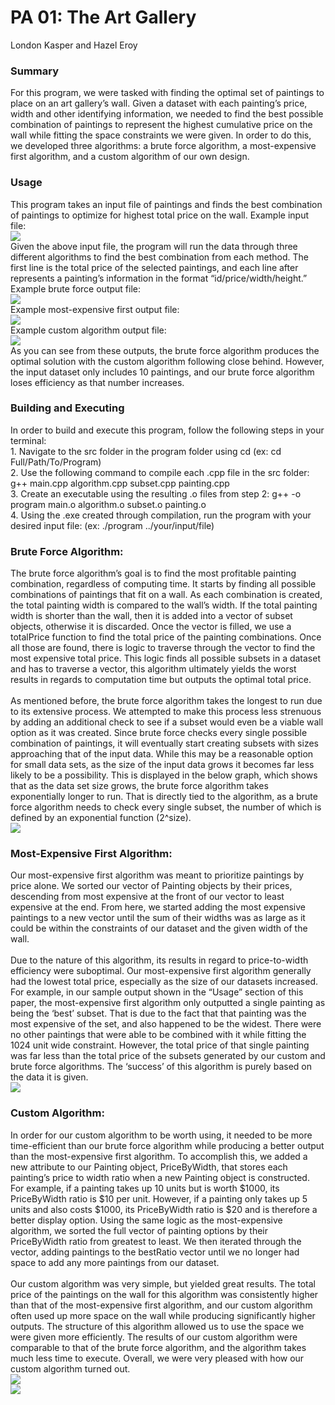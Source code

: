 # PA 01: The Art Gallery
London Kasper and Hazel Eroy
### Summary
For this program, we were tasked with finding the optimal set of paintings to place on an art gallery’s wall. Given a dataset with each painting’s price, width and other identifying information, we needed to find the best possible combination of paintings to represent the highest cumulative price on the wall while fitting the space constraints we were given. In order to do this, we developed three algorithms: a brute force algorithm, a most-expensive first algorithm, and a custom algorithm of our own design.
### Usage
This program takes an input file of paintings and finds the best combination of paintings to optimize for highest total price on the wall. Example input file:
<br>![](https://raw.githubusercontent.com/smu-cs-3353/22s-pa01-cout-this-one-hazel-endl/main/image/1.png)
<br>Given the above input file, the program will run the data through three different algorithms to find the best combination from each method. The first line is the total price of the selected paintings, and each line after represents a painting’s information in the format “id/price/width/height.” Example brute force output file:
<br>![](https://raw.githubusercontent.com/smu-cs-3353/22s-pa01-cout-this-one-hazel-endl/main/image/2.png)
<br>Example most-expensive first output file:
<br>![](https://raw.githubusercontent.com/smu-cs-3353/22s-pa01-cout-this-one-hazel-endl/main/image/3.png)
<br>Example custom algorithm output file:
<br>![](https://raw.githubusercontent.com/smu-cs-3353/22s-pa01-cout-this-one-hazel-endl/main/image/4.png)
<br>As you can see from these outputs, the brute force algorithm produces the optimal solution with the custom algorithm following close behind. However, the input dataset only includes 10 paintings, and our brute force algorithm loses efficiency as that number increases.

### Building and Executing
In order to build and execute this program, follow the following steps in your terminal:
<br>1. Navigate to the src folder in the program folder using cd (ex: cd Full/Path/To/Program)
<br>2. Use the following command to compile each .cpp file in the src folder: g++ main.cpp algorithm.cpp subset.cpp painting.cpp
<br>3. Create an executable using the resulting .o files from step 2: g++ -o program main.o algorithm.o subset.o painting.o
<br>4. Using the .exe created through compilation, run the program with your desired input file: (ex: ./program ../your/input/file)
### Brute Force Algorithm:
The brute force algorithm’s goal is to find the most profitable painting combination, regardless of computing time. It starts by finding all possible combinations of paintings that fit on a wall. As each combination is created, the total painting width is compared to the wall’s width. If the total painting width is shorter than the wall, then it is added into a vector of subset objects, otherwise it is discarded. Once the vector is filled, we use a totalPrice function to find the total price of the painting combinations. Once all those are found, there is logic to traverse through the vector to find the most expensive total price. This logic finds all possible subsets in a dataset and has to traverse a vector, this algorithm ultimately yields the worst results in regards to computation time but outputs the optimal total price.
<br><br>As mentioned before, the brute force algorithm takes the longest to run due to its extensive process. We attempted to make this process less strenuous by adding an additional check to see if a subset would even be a viable wall option as it was created. Since brute force checks every single possible combination of paintings, it will eventually start creating subsets with sizes approaching that of the input data. While this may be a reasonable option for small data sets, as the size of the input data grows it becomes far less likely to be a possibility. This is displayed in the below graph, which shows that as the data set size grows, the brute force algorithm takes exponentially longer to run. That is directly tied to the algorithm, as a brute force algorithm needs to check every single subset, the number of which is defined by an exponential function (2^size).
<br>![](https://raw.githubusercontent.com/smu-cs-3353/22s-pa01-cout-this-one-hazel-endl/main/image/5.png)
<br>
### Most-Expensive First Algorithm:
Our most-expensive first algorithm was meant to prioritize paintings by price alone. We sorted our vector of Painting objects by their prices, descending from most expensive at the front of our vector to least expensive at the end. From here, we started adding the most expensive paintings to a new vector until the sum of their widths was as large as it could be within the constraints of our dataset and the given width of the wall.
<br><br>Due to the nature of this algorithm, its results in regard to price-to-width efficiency were suboptimal. Our most-expensive first algorithm generally had the lowest total price, especially as the size of our datasets increased. For example, in our sample output shown in the “Usage” section of this paper, the most-expensive first algorithm only outputted a single painting as being the ‘best’ subset. That is due to the fact that that painting was the most expensive of the set, and also happened to be the widest. There were no other paintings that were able to be combined with it while fitting the 1024 unit wide constraint. However, the total price of that single painting was far less than the total price of the subsets generated by our custom and brute force algorithms. The ‘success’ of this algorithm is purely based on the data it is given.
<br>![](https://raw.githubusercontent.com/smu-cs-3353/22s-pa01-cout-this-one-hazel-endl/main/image/6.png)
<br>
### Custom Algorithm:
In order for our custom algorithm to be worth using, it needed to be more time-efficient than our brute force algorithm while producing a better output than the most-expensive first algorithm. To accomplish this, we added a new attribute to our Painting object, PriceByWidth, that stores each painting’s price to width ratio when a new Painting object is constructed. For example, if a painting takes up 10 units but is worth $1000, its PriceByWidth ratio is $10 per unit. However, if a painting only takes up 5 units and also costs $1000, its PriceByWidth ratio is $20 and is therefore a better display option. Using the same logic as the most-expensive algorithm, we sorted the full vector of painting options by their PriceByWidth ratio from greatest to least. We then iterated through the vector, adding paintings to the bestRatio vector until we no longer had space to add any more paintings from our dataset.
<br><br>Our custom algorithm was very simple, but yielded great results. The total price of the paintings on the wall for this algorithm was consistently higher than that of the most-expensive first algorithm, and our custom algorithm often used up more space on the wall while producing significantly higher outputs. The structure of this algorithm allowed us to use the space we were given more efficiently. The results of our custom algorithm were comparable to that of the brute force algorithm, and the algorithm takes much less time to execute. Overall, we were very pleased with how our custom algorithm turned out. 
<br>![](https://raw.githubusercontent.com/smu-cs-3353/22s-pa01-cout-this-one-hazel-endl/main/image/8.png)
<br>![](https://raw.githubusercontent.com/smu-cs-3353/22s-pa01-cout-this-one-hazel-endl/main/image/7.png)
